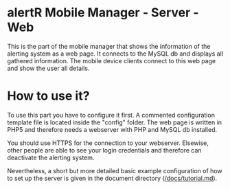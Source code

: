 alertR Mobile Manager - Server - Web
======

This is the part of the mobile manager that shows the information of the alerting system as a web page. It connects to the MySQL db and displays all gathered information. The mobile device clients connect to this web page and show the user all details.


How to use it?
======

To use this part you have to configure it first. A commented configuration template file is located inside the "config" folder. The web page is written in PHP5 and therefore needs a webserver with PHP and MySQL db installed.

You should use HTTPS for the connection to your webserver. Elsewise, other people are able to see your login credentials and therefore can deactivate the alerting system.

Nevertheless, a short but more detailed basic example configuration of how to set up the server is given in the document directory ([/docs/tutorial.md](/docs/tutorial.md)).